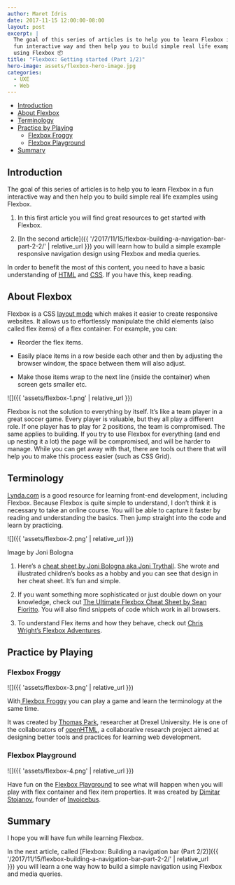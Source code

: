 ```yaml
---
author: Maret Idris
date: 2017-11-15 12:00:00-08:00
layout: post
excerpt: |
  The goal of this series of articles is to help you to learn Flexbox in a
  fun interactive way and then help you to build simple real life examples
  using Flexbox 📦
title: "Flexbox: Getting started (Part 1/2)"
hero-image: assets/flexbox-hero-image.jpg
categories:
  - UXE
  - Web
---
```


<!-- START doctoc generated TOC please keep comment here to allow auto update -->
<!-- DON'T EDIT THIS SECTION, INSTEAD RE-RUN doctoc TO UPDATE -->

- [Introduction](#introduction)
- [About Flexbox](#about-flexbox)
- [Terminology](#terminology)
- [Practice by Playing](#practice-by%C2%A0playing)
  - [Flexbox Froggy](#flexbox-froggy)
  - [Flexbox Playground](#flexbox-playground)
- [Summary](#summary)

<!-- END doctoc generated TOC please keep comment here to allow auto update -->

## Introduction

The goal of this series of articles is to help you to learn Flexbox in a fun interactive way and then help you to build
simple real life examples using Flexbox.

1. In this first article you will find great resources to get started with Flexbox.

2. [In the second article]({{ '/2017/11/15/flexbox-building-a-navigation-bar-part-2-2/' |
   relative_url }}) you will learn how to build a simple example responsive navigation design using Flexbox and media queries.

In order to benefit the most of this content, you need to have a basic understanding
of [HTML](https://developer.mozilla.org/en-US/docs/Learn/HTML) and [CSS](https://developer.mozilla.org/en-US/docs/Web/CSS).
If you have this, keep reading.

## About Flexbox

Flexbox is a CSS [layout mode](https://developer.mozilla.org/en-US/docs/Web/CSS/Layout_mode) which makes it easier to
create responsive websites. It allows us to effortlessly manipulate the child elements (also called flex items) of a
flex container. For example, you can:

- Reorder the flex items.

- Easily place items in a row beside each other and then by adjusting the browser window, the space between them will
  also adjust.

- Make those items wrap to the next line (inside the container) when screen gets smaller etc.

![]({{ 'assets/flexbox-1.png' | relative_url }})

Flexbox is not the solution to everything by itself. It’s like a team player in a great soccer game. Every player is
valuable, but they all play a different role. If one player has to play for 2 positions, the team is compromised. The
same applies to building. If you try to use Flexbox for everything (and end up nesting it a lot) the page will be
compromised, and will be harder to manage. While you can get away with that, there are tools out there that will help
you to make this process easier (such as CSS Grid).

## Terminology

[Lynda.com](https://www.lynda.com/CSS-tutorials/CSS-Flexbox-First-Look/116352-2.html) is a good resource for learning
front-end development, including Flexbox. Because Flexbox is quite simple to understand, I don’t think it is necessary
to take an online course. You will be able to capture it faster by reading and understanding the basics. Then jump
straight into the code and learn by practicing.

![]({{ 'assets/flexbox-2.png' | relative_url }})

Image by Joni Bologna

1. Here’s a [cheat sheet by Joni Bologna aka Joni Trythall](http://jonibologna.com/content/images/flexboxsheet.pdf). She
   wrote and illustrated children’s books as a hobby and you can see that design in her cheat sheet. It’s fun and
   simple.

2. If you want something more sophisticated or just double down on your knowledge, check
   out [The Ultimate Flexbox Cheat Sheet by Sean Fioritto](http://www.sketchingwithcss.com/samplechapter/cheatsheet.html).
   You will also find snippets of code which work in all browsers.

3. To understand Flex items and how they behave, check
   out [Chris Wright’s Flexbox Adventures](https://chriswrightdesign.com/experiments/flexbox-adventures/#).

## Practice by Playing

### Flexbox Froggy

![]({{ 'assets/flexbox-3.png' | relative_url }})

With[ Flexbox Froggy](http://flexboxfroggy.com/) you can play a game and learn the terminology at the same time.

It was created by [Thomas Park](https://github.com/thomaspark), researcher at Drexel University. He is one of the
collaborators of [openHTML](http://openhtml.org/), a collaborative research project aimed at designing better tools and
practices for learning web development.

### Flexbox Playground

![]({{ 'assets/flexbox-4.png' | relative_url }})

Have fun on the [Flexbox Playground](https://demos.scotch.io/visual-guide-to-css3-flexbox-flexbox-playground/demos/) to
see what will happen when you will play with flex container and flex item properties. It was created
by [Dimitar Stojanov](https://twitter.com/justd100), founder of [Invoicebus](https://invoicebus.com/).

## Summary

I hope you will have fun while learning Flexbox.

In the next article, called [Flexbox: Building a navigation bar (Part
2/2)]({{ '/2017/11/15/flexbox-building-a-navigation-bar-part-2-2/' | relative_url }}) you will learn a one way how to
build a simple navigation using Flexbox and media queries.

